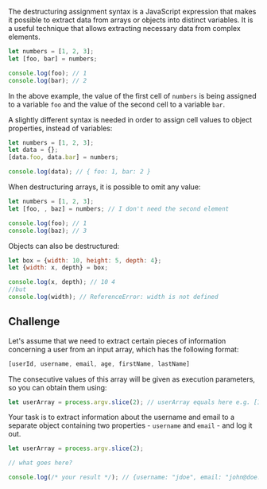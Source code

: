 The destructuring assignment syntax is a JavaScript expression that makes it possible to extract data from arrays or objects into distinct variables. It is a useful technique that allows extracting necessary data from complex elements.

```js
let numbers = [1, 2, 3];
let [foo, bar] = numbers;

console.log(foo); // 1
console.log(bar); // 2
```

In the above example, the value of the first cell of `numbers` is being assigned to a variable `foo` and the value of the second cell to a variable `bar`. 

A slightly different syntax is needed in order to assign cell values to object properties, instead of variables:

```js
let numbers = [1, 2, 3];
let data = {};
[data.foo, data.bar] = numbers;

console.log(data); // { foo: 1, bar: 2 }
```

When destructuring arrays, it is possible to omit any value:

```js
let numbers = [1, 2, 3];
let [foo, , baz] = numbers; // I don't need the second element

console.log(foo); // 1
console.log(baz); // 3
```

Objects can also be destructured:

```js
let box = {width: 10, height: 5, depth: 4};
let {width: x, depth} = box;

console.log(x, depth); // 10 4
//but
console.log(width); // ReferenceError: width is not defined
```

## Challenge

Let's assume that we need to extract certain pieces of information concerning a user from an input array, which has the following format:

```js
[userId, username, email, age, firstName, lastName]
```

The consecutive values of this array will be given as execution parameters, so you can obtain them using:
```js
let userArray = process.argv.slice(2); // userArray equals here e.g. [1, "jdoe", "jdoe@example.com", "John", "Doe"]
```

Your task is to extract information about the username and email to a separate object containing two properties - `username` and `email` - and log it out.

```js
let userArray = process.argv.slice(2);

// what goes here?

console.log(/* your result */); // {username: "jdoe", email: "john@doe.com"}
```
